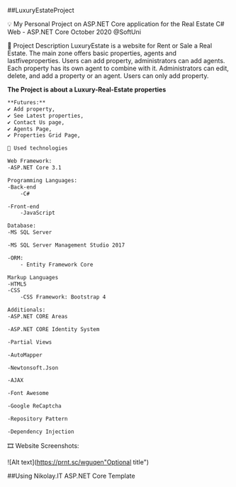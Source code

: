 ##LuxuryEstateProject

💡 My Personal Project on ASP.NET Core application for the Real Estate C# Web - ASP.NET Core October 2020 @SoftUni

📝 Project Description
LuxuryEstate is a website for Rent or Sale a Real Estate.
The main zone offers basic properties, agents and lastfiveproperties. Users can add property, administrators can add agents. Each property has its own agent to combine with it.
Administrators can edit, delete, and add a property or an agent.
Users can only add property.


**The Project is about a Luxury-Real-Estate properties**

```bash
**Futures:**
✔️ Add property,
✔️ See Latest properties,
✔️ Contact Us page,
✔️ Agents Page,
✔️ Properties Grid Page,
```

```bash
🔨 Used technologies

Web Framework:
-ASP.NET Core 3.1

Programming Languages:
-Back-end
    -C#

-Front-end
    -JavaScript

Database:
-MS SQL Server

-MS SQL Server Management Studio 2017

-ORM:
    - Entity Framework Core

Markup Languages
-HTML5
-CSS
    -CSS Framework: Bootstrap 4

Additionals:
-ASP.NET CORE Areas

-ASP.NET CORE Identity System

-Partial Views

-AutoMapper

-Newtonsoft.Json

-AJAX

-Font Awesome

-Google ReCaptcha

-Repository Pattern

-Dependency Injection
```

🎞️ Website Screenshots:

![Alt text](https://prnt.sc/wguqen"Optional title")

##Using Nikolay.IT ASP.NET Core Template
